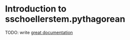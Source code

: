 # Introduction to sschoellerstem.pythagorean

TODO: write [great documentation](http://jacobian.org/writing/what-to-write/)
